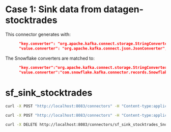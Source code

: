 # Case 1: Sink data from datagen-stocktrades

This connector generates with:
```json
      "key.converter": "org.apache.kafka.connect.storage.StringConverter",
      "value.converter": "org.apache.kafka.connect.json.JsonConverter",
```

The Snowflake converters are matched to:
```json
      "key.converter":"org.apache.kafka.connect.storage.StringConverter",
      "value.converter":"com.snowflake.kafka.connector.records.SnowflakeJsonConverter",
```
# sf_sink_stocktrades

```bash
curl -X POST "http://localhost:8083/connectors" -H "Content-type:application/json" --data @snowflake-sink/sf_sink_stocktrades_SnowflakeJson.json | jq

curl -X POST "http://localhost:8083/connectors" -H "Content-type:application/json" --data @snowflake-sink/sf_sink_stocktrades_SnowflakeJsonConverter.ok.json | jq

curl -X DELETE http://localhost:8083/connectors/sf_sink_stocktrades_SnowflakeJsonConverter
```
